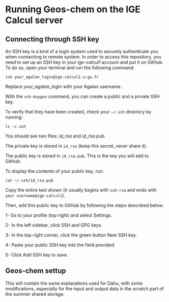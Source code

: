 # Running Geos-chem on the IGE Calcul server

## Connecting through SSH key 
An SSH key is a kind of a login system used to securely authenticate you when connecting to remote system. In order to access this repository, you need to set up an SSH key in your _ige-calcul1_ account and put it on GitHub. To do so, open your terminal and run the following command:
```
ssh your_agalan_login@ige-calcul1.u-ga.fr
```
 Replace _your_agalan_login_ with your Agalan username .

With the `ssh-keygen` command, you can create a public and a private SSH key.  

To verify that they have been created, check your `~/.ssh` directory by running:  

```
ls ~/.ssh
```
You should see two files: _id_rsa_ and _id_rsa.pub_.

The private key is stored in `id_rsa` (keep this secret, never share it).

The public key is stored in `id_rsa.pub`. This is the key you will add to GitHub.

To display the contents of your public key, run:
```
cat ~/.ssh/id_rsa.pub
```
Copy the entire text shown (it usually begins with `ssh-rsa` and ends with `your username@ige-calcul1`).

Then, add this public key to GitHub by following the steps described below.

1- Go to your profile (top right) and select Settings.

2- In the left sidebar, click SSH and GPG keys.

3- In the top-right corner, click the green button New SSH key.

4- Paste your public SSH key into the field provided.

5- Click Add SSH key to save.
## Geos-chem settup 
This will contain the same explanations used for Dahu, with some modifications, especially for the input and output data in the scratch part of the summer shared storage.

